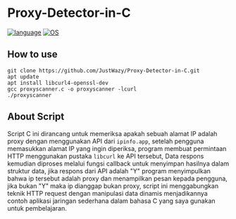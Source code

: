 # Proxy-Detector-in-C
[![language](https://img.shields.io/badge/language-C-239120)](/)
[![OS](https://img.shields.io/badge/OS-linux-0078D4)](/)

## How to use
```shell
git clone https://github.com/JustWazy/Proxy-Detector-in-C.git
apt update
apt install libcurl4-openssl-dev
gcc proxyscanner.c -o proxyscanner -lcurl
./proxyscanner
```

## About Script
Script C ini dirancang untuk memeriksa apakah sebuah alamat IP adalah proxy dengan menggunakan API dari `ipinfo.app`, setelah pengguna memasukkan alamat IP yang ingin diperiksa, program membuat permintaan HTTP menggunakan pustaka `libcurl` ke API tersebut, Data respons kemudian diproses melalui fungsi callback untuk menyimpan hasilnya dalam struktur data, jika respons dari API adalah "Y" program menyimpulkan bahwa ip tersebut adalah proxy dan menampilkan pesan kepada pengguna, jika bukan "Y" maka ip dianggap bukan proxy, script ini menggabungkan teknik HTTP request dengan manipulasi data dinamis menjadikannya contoh aplikasi jaringan sederhana dalam bahasa C yang saya gunakan untuk pembelajaran.
